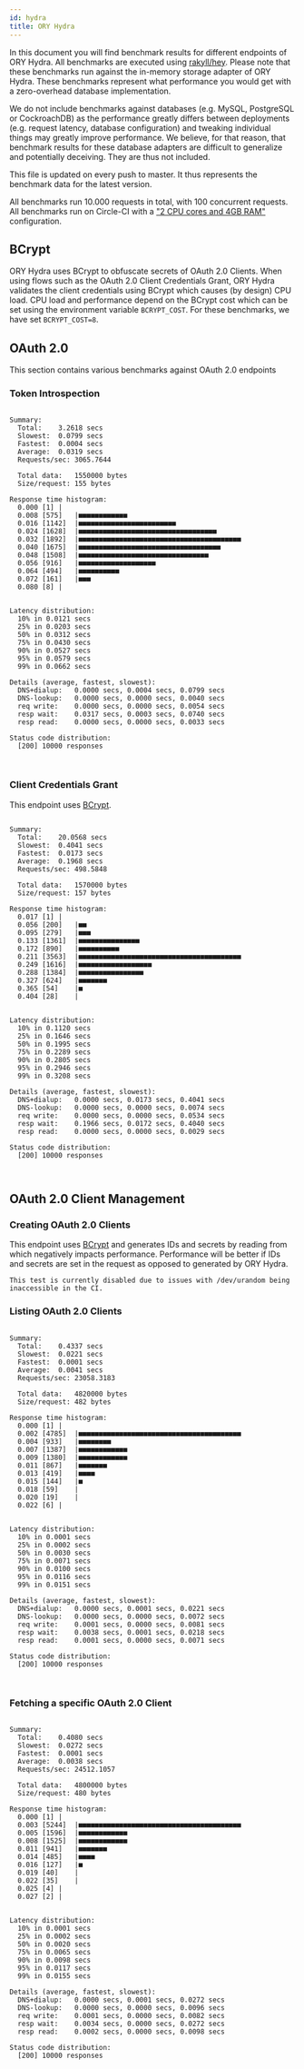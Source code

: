 ```yaml
---
id: hydra
title: ORY Hydra
---
```


In this document you will find benchmark results for different endpoints of ORY
Hydra. All benchmarks are executed using
[rakyll/hey](https://github.com/rakyll/hey). Please note that these benchmarks
run against the in-memory storage adapter of ORY Hydra. These benchmarks
represent what performance you would get with a zero-overhead database
implementation.

We do not include benchmarks against databases (e.g. MySQL, PostgreSQL or
CockroachDB) as the performance greatly differs between deployments (e.g.
request latency, database configuration) and tweaking individual things may
greatly improve performance. We believe, for that reason, that benchmark results
for these database adapters are difficult to generalize and potentially
deceiving. They are thus not included.

This file is updated on every push to master. It thus represents the benchmark
data for the latest version.

All benchmarks run 10.000 requests in total, with 100 concurrent requests. All
benchmarks run on Circle-CI with a
["2 CPU cores and 4GB RAM"](https://support.circleci.com/hc/en-us/articles/360000489307-Why-do-my-tests-take-longer-to-run-on-CircleCI-than-locally-)
configuration.

## BCrypt

ORY Hydra uses BCrypt to obfuscate secrets of OAuth 2.0 Clients. When using
flows such as the OAuth 2.0 Client Credentials Grant, ORY Hydra validates the
client credentials using BCrypt which causes (by design) CPU load. CPU load and
performance depend on the BCrypt cost which can be set using the environment
variable `BCRYPT_COST`. For these benchmarks, we have set `BCRYPT_COST=8`.

## OAuth 2.0

This section contains various benchmarks against OAuth 2.0 endpoints

### Token Introspection

```

Summary:
  Total:	3.2618 secs
  Slowest:	0.0799 secs
  Fastest:	0.0004 secs
  Average:	0.0319 secs
  Requests/sec:	3065.7644

  Total data:	1550000 bytes
  Size/request:	155 bytes

Response time histogram:
  0.000 [1]	|
  0.008 [575]	|■■■■■■■■■■■■
  0.016 [1142]	|■■■■■■■■■■■■■■■■■■■■■■■■
  0.024 [1628]	|■■■■■■■■■■■■■■■■■■■■■■■■■■■■■■■■■■
  0.032 [1892]	|■■■■■■■■■■■■■■■■■■■■■■■■■■■■■■■■■■■■■■■■
  0.040 [1675]	|■■■■■■■■■■■■■■■■■■■■■■■■■■■■■■■■■■■
  0.048 [1508]	|■■■■■■■■■■■■■■■■■■■■■■■■■■■■■■■■
  0.056 [916]	|■■■■■■■■■■■■■■■■■■■
  0.064 [494]	|■■■■■■■■■■
  0.072 [161]	|■■■
  0.080 [8]	|


Latency distribution:
  10% in 0.0121 secs
  25% in 0.0203 secs
  50% in 0.0312 secs
  75% in 0.0430 secs
  90% in 0.0527 secs
  95% in 0.0579 secs
  99% in 0.0662 secs

Details (average, fastest, slowest):
  DNS+dialup:	0.0000 secs, 0.0004 secs, 0.0799 secs
  DNS-lookup:	0.0000 secs, 0.0000 secs, 0.0040 secs
  req write:	0.0000 secs, 0.0000 secs, 0.0054 secs
  resp wait:	0.0317 secs, 0.0003 secs, 0.0740 secs
  resp read:	0.0000 secs, 0.0000 secs, 0.0033 secs

Status code distribution:
  [200]	10000 responses



```

### Client Credentials Grant

This endpoint uses [BCrypt](#bcrypt).

```

Summary:
  Total:	20.0568 secs
  Slowest:	0.4041 secs
  Fastest:	0.0173 secs
  Average:	0.1968 secs
  Requests/sec:	498.5848

  Total data:	1570000 bytes
  Size/request:	157 bytes

Response time histogram:
  0.017 [1]	|
  0.056 [200]	|■■
  0.095 [279]	|■■■
  0.133 [1361]	|■■■■■■■■■■■■■■■
  0.172 [890]	|■■■■■■■■■■
  0.211 [3563]	|■■■■■■■■■■■■■■■■■■■■■■■■■■■■■■■■■■■■■■■■
  0.249 [1616]	|■■■■■■■■■■■■■■■■■■
  0.288 [1384]	|■■■■■■■■■■■■■■■■
  0.327 [624]	|■■■■■■■
  0.365 [54]	|■
  0.404 [28]	|


Latency distribution:
  10% in 0.1120 secs
  25% in 0.1646 secs
  50% in 0.1995 secs
  75% in 0.2289 secs
  90% in 0.2805 secs
  95% in 0.2946 secs
  99% in 0.3208 secs

Details (average, fastest, slowest):
  DNS+dialup:	0.0000 secs, 0.0173 secs, 0.4041 secs
  DNS-lookup:	0.0000 secs, 0.0000 secs, 0.0074 secs
  req write:	0.0000 secs, 0.0000 secs, 0.0534 secs
  resp wait:	0.1966 secs, 0.0172 secs, 0.4040 secs
  resp read:	0.0000 secs, 0.0000 secs, 0.0029 secs

Status code distribution:
  [200]	10000 responses



```

## OAuth 2.0 Client Management

### Creating OAuth 2.0 Clients

This endpoint uses [BCrypt](#bcrypt) and generates IDs and secrets by reading
from which negatively impacts performance. Performance will be better if IDs and
secrets are set in the request as opposed to generated by ORY Hydra.

```
This test is currently disabled due to issues with /dev/urandom being inaccessible in the CI.
```

### Listing OAuth 2.0 Clients

```

Summary:
  Total:	0.4337 secs
  Slowest:	0.0221 secs
  Fastest:	0.0001 secs
  Average:	0.0041 secs
  Requests/sec:	23058.3183

  Total data:	4820000 bytes
  Size/request:	482 bytes

Response time histogram:
  0.000 [1]	|
  0.002 [4785]	|■■■■■■■■■■■■■■■■■■■■■■■■■■■■■■■■■■■■■■■■
  0.004 [933]	|■■■■■■■■
  0.007 [1387]	|■■■■■■■■■■■■
  0.009 [1380]	|■■■■■■■■■■■■
  0.011 [867]	|■■■■■■■
  0.013 [419]	|■■■■
  0.015 [144]	|■
  0.018 [59]	|
  0.020 [19]	|
  0.022 [6]	|


Latency distribution:
  10% in 0.0001 secs
  25% in 0.0002 secs
  50% in 0.0030 secs
  75% in 0.0071 secs
  90% in 0.0100 secs
  95% in 0.0116 secs
  99% in 0.0151 secs

Details (average, fastest, slowest):
  DNS+dialup:	0.0000 secs, 0.0001 secs, 0.0221 secs
  DNS-lookup:	0.0000 secs, 0.0000 secs, 0.0072 secs
  req write:	0.0001 secs, 0.0000 secs, 0.0081 secs
  resp wait:	0.0038 secs, 0.0001 secs, 0.0218 secs
  resp read:	0.0001 secs, 0.0000 secs, 0.0071 secs

Status code distribution:
  [200]	10000 responses



```

### Fetching a specific OAuth 2.0 Client

```

Summary:
  Total:	0.4080 secs
  Slowest:	0.0272 secs
  Fastest:	0.0001 secs
  Average:	0.0038 secs
  Requests/sec:	24512.1057

  Total data:	4800000 bytes
  Size/request:	480 bytes

Response time histogram:
  0.000 [1]	|
  0.003 [5244]	|■■■■■■■■■■■■■■■■■■■■■■■■■■■■■■■■■■■■■■■■
  0.005 [1596]	|■■■■■■■■■■■■
  0.008 [1525]	|■■■■■■■■■■■■
  0.011 [941]	|■■■■■■■
  0.014 [485]	|■■■■
  0.016 [127]	|■
  0.019 [40]	|
  0.022 [35]	|
  0.025 [4]	|
  0.027 [2]	|


Latency distribution:
  10% in 0.0001 secs
  25% in 0.0002 secs
  50% in 0.0020 secs
  75% in 0.0065 secs
  90% in 0.0098 secs
  95% in 0.0117 secs
  99% in 0.0155 secs

Details (average, fastest, slowest):
  DNS+dialup:	0.0000 secs, 0.0001 secs, 0.0272 secs
  DNS-lookup:	0.0000 secs, 0.0000 secs, 0.0096 secs
  req write:	0.0001 secs, 0.0000 secs, 0.0082 secs
  resp wait:	0.0034 secs, 0.0000 secs, 0.0272 secs
  resp read:	0.0002 secs, 0.0000 secs, 0.0098 secs

Status code distribution:
  [200]	10000 responses



```
